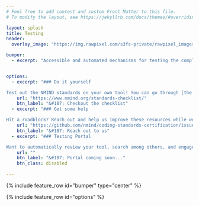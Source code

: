 ```yaml
---
# Feel free to add content and custom Front Matter to this file.
# To modify the layout, see https://jekyllrb.com/docs/themes/#overriding-theme-defaults

layout: splash
title: Testing
header:
  overlay_image: "https://img.rawpixel.com/s3fs-private/rawpixel_images/website_content/k-p-s3-ice-850-lyj0435-07.jpg?w=1000&dpr=1&fit=default&crop=default&q=65&vib=3&con=3&usm=15&bg=F4F4F3&ixlib=js-2.2.1&s=d9557589d3eb4c96db95fa881dfed281" 

bumper:
  - excerpt: "Accessible and automated mechanisms for testing the compliance of tools with the NMIND standards. Tool contributors will be able to interact with these mechanisms through a web-based public interface and programmatic toolkits, each facilitating the logging, debugging, and communication of their status."


options:
  - excerpt: "### Do it yourself

Test out the NMIND standards on your own tool! You can go through [the checklists](https://www.nmind.org/standards-checklist/) and see how you're doing!"
    url: "https://www.nmind.org/standards-checklist/"
    btn_label: "&#187; Checkout the checklist"
  - excerpt: "### Get some help

Hit a roadblock? Reach out and help us improve these resources while we help you improve the clarity of your tool!"
    url: "https://github.com/nmind/coding-standards-certification/issues/new"
    btn_label: "&#187; Reach out to us"
  - excerpt: "### Testing Portal

Want to automatically review your tool, search among others, and engage with the community? Just wait..."
    url: ""
    btn_label: "&#187; Portal coming soon..."
    btn_class: disabled

---
```


{% include feature_row id="bumper" type="center" %}

{% include feature_row id="options" %}
